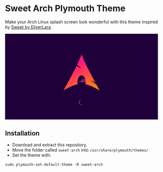  # Sweet Arch Plymouth Theme
 
 Make your Arch Linux splash screen look wonderful with this theme inspired by [Sweet by EliverLara](https://github.com/EliverLara/Sweet).

![Preview](https://github.com/abrahammurciano/plymouth-theme-sweet-arch/blob/main/preview.png?raw=true)

## Installation

- Download and extract this repository.
- Move the folder called `sweet-arch` into `/usr/share/plymouth/themes/`
- Set the theme with:
```
sudo plymouth-set-default-theme -R sweet-arch
```
